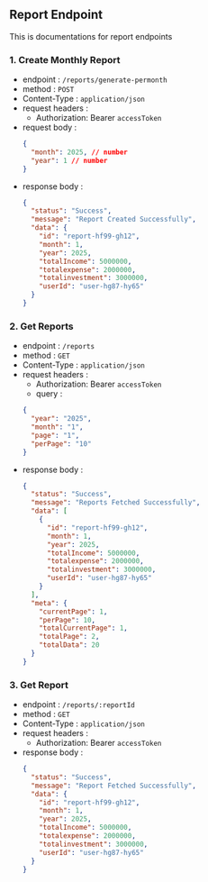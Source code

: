 ## Report Endpoint

This is documentations for report endpoints

### 1. Create Monthly Report

- endpoint : `/reports/generate-permonth`
- method : `POST`
- Content-Type : `application/json`
- request headers :
  - Authorization: Bearer `accessToken`
- request body :
  ```json
  {
    "month": 2025, // number
    "year": 1 // number
  }
  ```
- response body :
  ```json
  {
    "status": "Success",
    "message": "Report Created Successfully",
    "data": {
      "id": "report-hf99-gh12",
      "month": 1,
      "year": 2025,
      "totalIncome": 5000000,
      "totalexpense": 2000000,
      "totalinvestment": 3000000,
      "userId": "user-hg87-hy65"
    }
  }
  ```

### 2. Get Reports

- endpoint : `/reports`
- method : `GET`
- Content-Type : `application/json`
- request headers :
  - Authorization: Bearer `accessToken`
  - query :
  ```json
  {
    "year": "2025",
    "month": "1",
    "page": "1",
    "perPage": "10"
  }
  ```
- response body :
  ```json
  {
    "status": "Success",
    "message": "Reports Fetched Successfully",
    "data": [
      {
        "id": "report-hf99-gh12",
        "month": 1,
        "year": 2025,
        "totalIncome": 5000000,
        "totalexpense": 2000000,
        "totalinvestment": 3000000,
        "userId": "user-hg87-hy65"
      }
    ],
    "meta": {
      "currentPage": 1,
      "perPage": 10,
      "totalCurrentPage": 1,
      "totalPage": 2,
      "totalData": 20
    }
  }
  ```

### 3. Get Report

- endpoint : `/reports/:reportId`
- method : `GET`
- Content-Type : `application/json`
- request headers :
  - Authorization: Bearer `accessToken`
- response body :
  ```json
  {
    "status": "Success",
    "message": "Report Fetched Successfully",
    "data": {
      "id": "report-hf99-gh12",
      "month": 1,
      "year": 2025,
      "totalIncome": 5000000,
      "totalexpense": 2000000,
      "totalinvestment": 3000000,
      "userId": "user-hg87-hy65"
    }
  }
  ```
